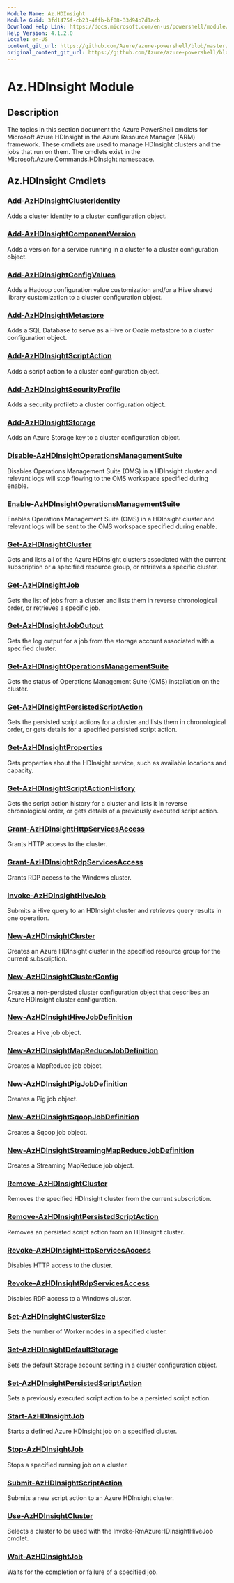 ```yaml
---
Module Name: Az.HDInsight
Module Guid: 3fd1475f-cb23-4ffb-bf08-33d94b7d1acb
Download Help Link: https://docs.microsoft.com/en-us/powershell/module/az.hdinsight
Help Version: 4.1.2.0
Locale: en-US
content_git_url: https://github.com/Azure/azure-powershell/blob/master/src/HDInsight/HDInsight/help/Az.HDInsight.md
original_content_git_url: https://github.com/Azure/azure-powershell/blob/master/src/HDInsight/HDInsight/help/Az.HDInsight.md
---
```


# Az.HDInsight Module
## Description
The topics in this section document the Azure PowerShell cmdlets for Microsoft Azure HDInsight in the Azure Resource Manager (ARM) framework. These cmdlets are used to manage HDInsight clusters and the jobs that run on them. The cmdlets exist in the Microsoft.Azure.Commands.HDInsight namespace.

## Az.HDInsight Cmdlets
### [Add-AzHDInsightClusterIdentity](Add-AzHDInsightClusterIdentity.md)
Adds a cluster identity to a cluster configuration object.

### [Add-AzHDInsightComponentVersion](Add-AzHDInsightComponentVersion.md)
Adds a version for a service running in a cluster to a cluster configuration object.

### [Add-AzHDInsightConfigValues](Add-AzHDInsightConfigValues.md)
Adds a Hadoop configuration value customization and/or a Hive shared library customization to a cluster configuration object.

### [Add-AzHDInsightMetastore](Add-AzHDInsightMetastore.md)
Adds a SQL Database to serve as a Hive or Oozie metastore to a cluster configuration object.

### [Add-AzHDInsightScriptAction](Add-AzHDInsightScriptAction.md)
Adds a script action to a cluster configuration object.

### [Add-AzHDInsightSecurityProfile](Add-AzHDInsightSecurityProfile.md)
Adds a security profileto a cluster configuration object.

### [Add-AzHDInsightStorage](Add-AzHDInsightStorage.md)
Adds an Azure Storage key to a cluster configuration object.

### [Disable-AzHDInsightOperationsManagementSuite](Disable-AzHDInsightOperationsManagementSuite.md)
Disables Operations Management Suite (OMS) in a HDInsight cluster and relevant logs will stop flowing to the OMS workspace specified during enable.

### [Enable-AzHDInsightOperationsManagementSuite](Enable-AzHDInsightOperationsManagementSuite.md)
Enables Operations Management Suite (OMS) in a HDInsight cluster and relevant logs will be sent to the OMS workspace specified during enable.

### [Get-AzHDInsightCluster](Get-AzHDInsightCluster.md)
Gets and lists all of the Azure HDInsight clusters associated with the current subscription or a specified resource group, or retrieves a specific cluster.

### [Get-AzHDInsightJob](Get-AzHDInsightJob.md)
Gets the list of jobs from a cluster and lists them in reverse chronological order, or retrieves a specific job.

### [Get-AzHDInsightJobOutput](Get-AzHDInsightJobOutput.md)
Gets the log output for a job from the storage account associated with a specified cluster.

### [Get-AzHDInsightOperationsManagementSuite](Get-AzHDInsightOperationsManagementSuite.md)
Gets the status of Operations Management Suite (OMS) installation on the cluster.

### [Get-AzHDInsightPersistedScriptAction](Get-AzHDInsightPersistedScriptAction.md)
Gets the persisted script actions for a cluster and lists them in chronological order, or gets details for a specified persisted script action.

### [Get-AzHDInsightProperties](Get-AzHDInsightProperties.md)
Gets properties about the HDInsight service, such as available locations and capacity.

### [Get-AzHDInsightScriptActionHistory](Get-AzHDInsightScriptActionHistory.md)
Gets the script action history for a cluster and lists it in reverse chronological order, or gets details of a previously executed script action.

### [Grant-AzHDInsightHttpServicesAccess](Grant-AzHDInsightHttpServicesAccess.md)
Grants HTTP access to the cluster.

### [Grant-AzHDInsightRdpServicesAccess](Grant-AzHDInsightRdpServicesAccess.md)
Grants RDP access to the Windows cluster.

### [Invoke-AzHDInsightHiveJob](Invoke-AzHDInsightHiveJob.md)
Submits a Hive query to an HDInsight cluster and retrieves query results in one operation.

### [New-AzHDInsightCluster](New-AzHDInsightCluster.md)
Creates an Azure HDInsight cluster in the specified resource group for the current subscription.

### [New-AzHDInsightClusterConfig](New-AzHDInsightClusterConfig.md)
Creates a non-persisted cluster configuration object that describes an Azure HDInsight cluster configuration.

### [New-AzHDInsightHiveJobDefinition](New-AzHDInsightHiveJobDefinition.md)
Creates a Hive job object.

### [New-AzHDInsightMapReduceJobDefinition](New-AzHDInsightMapReduceJobDefinition.md)
Creates a MapReduce job object.

### [New-AzHDInsightPigJobDefinition](New-AzHDInsightPigJobDefinition.md)
Creates a Pig job object.

### [New-AzHDInsightSqoopJobDefinition](New-AzHDInsightSqoopJobDefinition.md)
Creates a Sqoop job object.

### [New-AzHDInsightStreamingMapReduceJobDefinition](New-AzHDInsightStreamingMapReduceJobDefinition.md)
Creates a Streaming MapReduce job object.

### [Remove-AzHDInsightCluster](Remove-AzHDInsightCluster.md)
Removes the specified HDInsight cluster from the current subscription.

### [Remove-AzHDInsightPersistedScriptAction](Remove-AzHDInsightPersistedScriptAction.md)
Removes an persisted script action from an HDInsight cluster.

### [Revoke-AzHDInsightHttpServicesAccess](Revoke-AzHDInsightHttpServicesAccess.md)
Disables HTTP access to the cluster.

### [Revoke-AzHDInsightRdpServicesAccess](Revoke-AzHDInsightRdpServicesAccess.md)
Disables RDP access to a Windows cluster.

### [Set-AzHDInsightClusterSize](Set-AzHDInsightClusterSize.md)
Sets the number of Worker nodes in a specified cluster.

### [Set-AzHDInsightDefaultStorage](Set-AzHDInsightDefaultStorage.md)
Sets the default Storage account setting in a cluster configuration object.

### [Set-AzHDInsightPersistedScriptAction](Set-AzHDInsightPersistedScriptAction.md)
Sets a previously executed script action to be a persisted script action.

### [Start-AzHDInsightJob](Start-AzHDInsightJob.md)
Starts a defined Azure HDInsight job on a specified cluster.

### [Stop-AzHDInsightJob](Stop-AzHDInsightJob.md)
Stops a specified running job on a cluster.

### [Submit-AzHDInsightScriptAction](Submit-AzHDInsightScriptAction.md)
Submits a new script action to an Azure HDInsight cluster.

### [Use-AzHDInsightCluster](Use-AzHDInsightCluster.md)
Selects a cluster to be used with the Invoke-RmAzureHDInsightHiveJob cmdlet.

### [Wait-AzHDInsightJob](Wait-AzHDInsightJob.md)
Waits for the completion or failure of a specified job.

